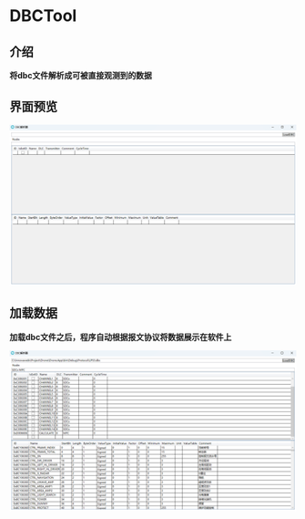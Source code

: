 # DBCTool

## 介绍

**将dbc文件解析成可被直接观测到的数据**

## 界面预览


![anchor text](./Image/DBCTool界面预览.png "界面预览")

## 加载数据

**加载dbc文件之后，程序自动根据报文协议将数据展示在软件上**

![anchor text](./Image/数据展示.png "数据展示")